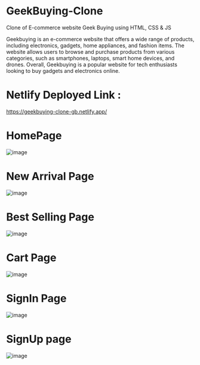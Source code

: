 # GeekBuying-Clone
Clone of E-commerce website Geek Buying using HTML, CSS &amp; JS

Geekbuying is an e-commerce website that offers a wide range of products, including electronics, gadgets, home appliances, and fashion items. The website allows users to browse and purchase products from various categories, such as smartphones, laptops, smart home devices, and drones. Overall, Geekbuying is a popular website for tech enthusiasts looking to buy gadgets and electronics online.

# Netlify Deployed Link :
https://geekbuying-clone-gb.netlify.app/



# HomePage
![image](https://user-images.githubusercontent.com/110231091/208371658-aa176dea-9959-40fa-872b-8826ddb6dd09.png)


# New Arrival Page
![image](https://user-images.githubusercontent.com/110231091/208371758-3b7bb489-aa17-406c-b9c0-740ca3d5509d.png)


# Best Selling Page
![image](https://user-images.githubusercontent.com/110231091/208371913-d05a08a9-af29-4790-b640-63cefe83155e.png)


# Cart Page
![image](https://user-images.githubusercontent.com/110231091/208372164-eb39c5a6-45dc-4a99-ad52-1a48c9e55a5d.png)


# SignIn Page
![image](https://user-images.githubusercontent.com/110231091/208372289-fa689d5d-e4b5-40cc-bc42-07415b3e6e02.png)


# SignUp page
![image](https://user-images.githubusercontent.com/110231091/208372412-129735f3-1d24-49f9-bf89-b3c41411cd87.png)

